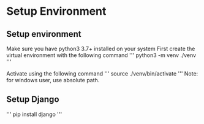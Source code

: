 # Setup Environment
## Setup environment
Make sure you have python3 3.7+ installed on your system
First create the virtual environment with the following command
'''
python3 -m venv ./venv
'''

Activate using the following command
'''
source ./venv/bin/activate
'''
Note: for windows user, use absolute path.

## Setup Django
'''
pip install django
'''
